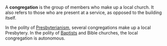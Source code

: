 A **congregation** is the group of members who make up a local
church. It also refers to those who are present at a service, as
opposed to the building itself.

In the polity of [Presbyterianism](Presbyterian "Presbyterian"),
several congregations make up a local Presbytery. In the polity of
[Baptists](Baptists "Baptists") and Bible churches, the local
congregation is autonomous.



